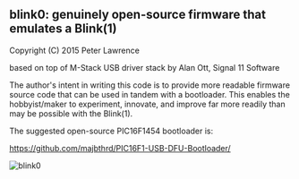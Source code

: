 ## blink0: genuinely open-source firmware that emulates a Blink(1)

Copyright (C) 2015 Peter Lawrence

based on top of M-Stack USB driver stack by Alan Ott, Signal 11 Software

The author's intent in writing this code is to provide more readable 
firmware source code that can be used in tandem with a bootloader.
This enables the hobbyist/maker to experiment, innovate, and improve 
far more readily than may be possible with the Blink(1).

The suggested open-source PIC16F1454 bootloader is:

https://github.com/majbthrd/PIC16F1-USB-DFU-Bootloader/

![blink0](http://www.2x4logic.com/mb0.jpg)

